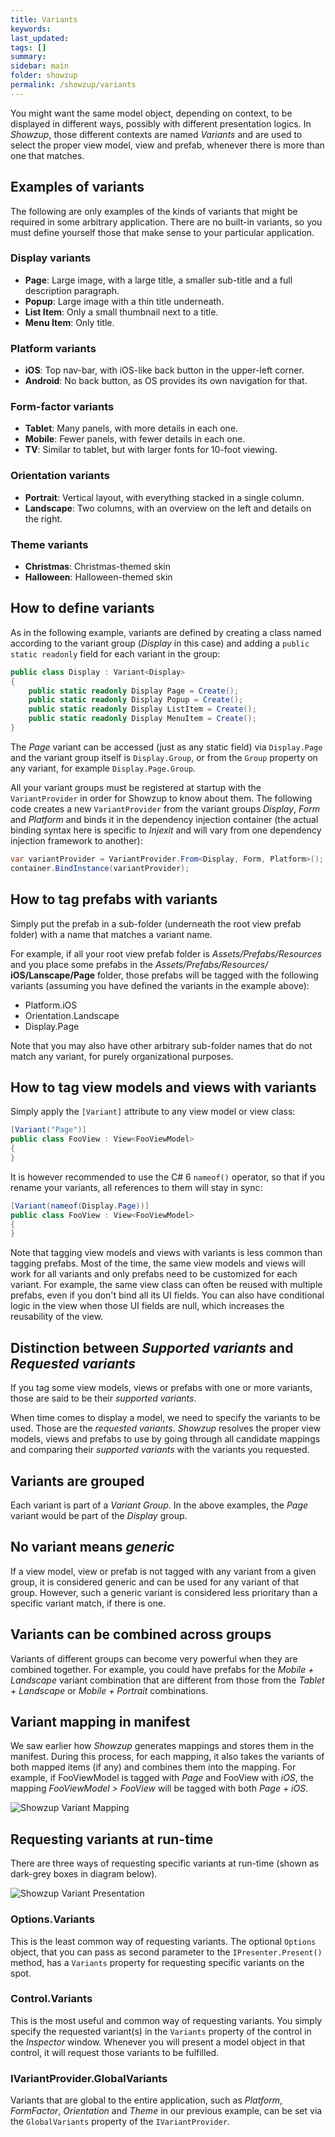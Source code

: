 ```yaml
---
title: Variants
keywords: 
last_updated: 
tags: []
summary:
sidebar: main
folder: showzup
permalink: /showzup/variants
---
```


You might want the same model object, depending on context, to be displayed in different ways, possibly with different presentation logics. In *Showzup*, those different contexts are named *Variants* and are used to select the proper view model, view and prefab, whenever there is more than one that matches.

## Examples of variants

The following are only examples of the kinds of variants that might be required in some arbitrary application.  There are no built-in variants, so you must define yourself those that make sense to your particular application.

### Display variants

- **Page**: Large image, with a large title, a smaller sub-title and a full description paragraph.
- **Popup**: Large image with a thin title underneath.
- **List Item**: Only a small thumbnail next to a title.
- **Menu Item**: Only title.

### Platform variants

- **iOS**: Top nav-bar, with iOS-like back button in the upper-left corner.
- **Android**: No back button, as OS provides its own navigation for that.

### Form-factor variants

- **Tablet**: Many panels, with more details in each one.
- **Mobile**: Fewer panels, with fewer details in each one.
- **TV**: Similar to tablet, but with larger fonts for 10-foot viewing.

### Orientation variants

- **Portrait**: Vertical layout, with everything stacked in a single column.
- **Landscape**: Two columns, with an overview on the left and details on the right.

### Theme variants

- **Christmas**: Christmas-themed skin
- **Halloween**: Halloween-themed skin

## How to define variants

As in the following example, variants are defined by creating a class named according to the variant group (*Display* in this case) and adding a `public static readonly` field for each variant in the group: 

```C#
public class Display : Variant<Display>
{
    public static readonly Display Page = Create();
    public static readonly Display Popup = Create();
    public static readonly Display ListItem = Create();
    public static readonly Display MenuItem = Create();
}
```

The *Page* variant can be accessed (just as any static field) via `Display.Page` and the variant group itself is `Display.Group`, or from the `Group` property on any variant, for example `Display.Page.Group`.

All your variant groups must be registered at startup with the `VariantProvider` in order for Showzup to know about them. The following code creates a new `VariantProvider` from the variant groups *Display*, *Form* and *Platform* and binds it in the dependency injection container (the actual binding syntax here is specific to *Injexit* and will vary from one dependency injection framework to another):

```c#
var variantProvider = VariantProvider.From<Display, Form, Platform>();
container.BindInstance(variantProvider);
```

## How to tag prefabs with variants

Simply put the prefab in a sub-folder (underneath the root view prefab folder) with a name that matches a variant name.

For example, if all your root view prefab folder is *Assets/Prefabs/Resources* and you place some prefabs in the *Assets/Prefabs/Resources/* **iOS/Lanscape/Page** folder, those prefabs will be tagged with the following variants (assuming you have defined the variants in the example above):

- Platform.iOS
- Orientation.Landscape
- Display.Page

Note that you may also have other arbitrary sub-folder names that do not match any variant, for purely organizational purposes.

## How to tag view models and views with variants

Simply apply the `[Variant]` attribute to any view model or view class: 

```c#
[Variant("Page")]
public class FooView : View<FooViewModel>
{
}
```

It is however recommended to use the C# 6 `nameof()` operator, so that if you rename your variants, all references to them will stay in sync:

```c#
[Variant(nameof(Display.Page))]
public class FooView : View<FooViewModel>
{
}
```

Note that tagging view models and views with variants is less common than tagging prefabs. Most of the time, the same view models and views will work for all variants and only prefabs need to be customized for each variant. For example, the same view class can often be reused with multiple prefabs, even if you don't bind all its UI fields.  You can also have conditional logic in the view when those UI fields are null, which increases the reusability of the view.

## Distinction between *Supported variants* and *Requested variants*

If you tag some view models, views or prefabs with one or more variants, those are said to be their *supported variants*.

When time comes to display a model, we need to specify the variants to be used. Those are the *requested variants*. *Showzup* resolves the proper view models, views and prefabs to use by going through all candidate mappings and comparing their *supported variants* with the variants you requested. 

## Variants are grouped

Each variant is part of a *Variant Group*. In the above examples, the *Page* variant would be part of the *Display* group.

## No variant means *generic*

If a view model, view or prefab is not tagged with any variant from a given group, it is considered generic and can be used for any variant of that group.  However, such a generic variant is considered less prioritary than a specific variant match, if there is one. 

## Variants can be combined across groups

Variants of different groups can become very powerful when they are combined together.  For example, you could have prefabs for the *Mobile + Landscape* variant combination that are different from those from  the *Tablet + Landscape* or *Mobile + Portrait* combinations.

## Variant mapping in manifest

We saw earlier how *Showzup* generates mappings and stores them in the manifest. During this process, for each mapping, it also takes the variants of both mapped items (if any) and combines them into the mapping. For example, if FooViewModel is tagged with *Page* and FooView with *iOS*, the mapping *FooViewModel > FooView* will be tagged with both *Page + iOS*.

![](/images/ShowzupVariantMapping.png "Showzup Variant Mapping")

## Requesting variants at run-time

There are three ways of requesting specific variants at run-time (shown as dark-grey boxes in diagram below).

![](/images/ShowzupVariantPresentation.png "Showzup Variant Presentation")

### Options.Variants

This is the least common way of requesting variants. The optional `Options` object, that you can pass as second parameter to the `IPresenter.Present()` method, has a `Variants` property for requesting specific variants on the spot.

### Control.Variants

This is the most useful and common way of requesting variants. You simply specify the requested variant(s) in the `Variants` property of the control in the *Inspector* window. Whenever you will present a model object in that control, it will request those variants to be fulfilled.

### IVariantProvider.GlobalVariants

Variants that are global to the entire application, such as *Platform*, *FormFactor*, *Orientation* and *Theme* in our previous example, can be set via the `GlobalVariants` property of the `IVariantProvider`.